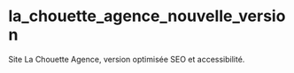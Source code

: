 # la_chouette_agence_nouvelle_version
Site La Chouette Agence, version optimisée SEO et accessibilité.
